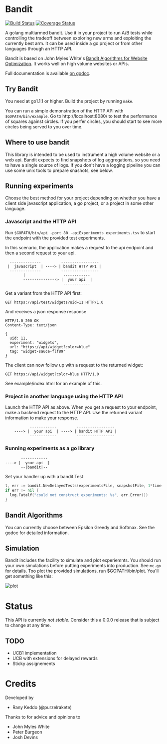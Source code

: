 # Bandit

[![Build Status](https://travis-ci.org/purzelrakete/bandit.png?branch=master)](https://travis-ci.org/purzelrakete/bandit)
[![Coverage Status](https://coveralls.io/repos/purzelrakete/bandit/badge.png)](https://coveralls.io/r/purzelrakete/bandit)

A golang multiarmed bandit. Use it in your project to run A/B tests while
controlling the tradeoff between exploring new arms and exploiting the
currently best arm. It can be used inside a go project or from other languages
through an HTTP API.

Bandit is based on John Myles White's [Bandit
Algorithms for Website Optimization](http://shop.oreilly.com/product/0636920027393.do).
It works well on high volume websites or APIs.

Full documentation is available [on godoc](http://godoc.org/github.com/purzelrakete/bandit).

## Try Bandit

You need at go1.1.1 or higher. Build the project by running `make`.

You can run a simple demonstration of the HTTP API with `$GOPATH/bin/example`.
Go to http://localhost:8080/ to test the performance of squares against
circles. If you perfer circles, you should start to see more circles being
served to you over time.

## Where to use bandit

This library is intended to be used to instrument a high volume website or
a web api. Bandit expects to find snapshots of log aggregations, so you need
to have a single source of logs. If you don't have a logging pipeline you can
use some unix tools to prepare snashots, see below.

## Running experiments

Choose the best method for your project depending on whether you have a client
side javascript application, a go project, or a project in some other
language.

### Javascript and the HTTP API

Run `$GOPATH/bin/api -port 80 -apiExperiments experiments.tsv` to start the
endpoint with the provided test experiments.

In this scenario, the application makes a request to the api endpoint and
then a second request to your api.

```
  --------------         -----------------
 |  javascript  | ----> | bandit HTTP API |
  --------------         -----------------
        |                 ------------
        ---------------> |  your api  |
                          ------------
```

Get a variant from the HTTP API first:

    GET https://api/test/widgets?uid=11 HTTP/1.0

And receives a json response response

    HTTP/1.0 200 OK
    Content-Type: text/json

    {
      uid: 11,
      experiment: "widgets",
      url: "https://api/widget?color=blue"
      tag: "widget-sauce-flf89"
    }

The client can now follow up with a request to the returned widget:

    GET https://api/widget?color=blue HTTP/1.0

See example/index.html for an example of this.

### Project in another language using the HTTP API

Launch the HTTP API as above. When you get a request to your endpoint, make
a backend request to the HTTP API. Use the returned variant information to
make your response.

```
           ------------         -----------------
    ----> |  your api  | ----> | bandit HTTP API |
           ------------         -----------------
```
### Running experiments as a go library

```
       ------------
----> |  your api  |
       --|bandit|--
```

Set your handler up with a bandit.Test

```go
t, err := bandit.NewDelayedTests(experimentsFile, snapshotFile, 1*time.Minute)
if err != nil {
  log.Fatalf("could not construct experiments: %s", err.Error())
}
```

## Bandit Algorithms

You can currently choose between Epsilon Greedy and Softmax. See the godoc for
detailed information.

## Simulation

Bandit includes the facility to simulate and plot experiemnts. You should run
your own simulations before putting experiments into production. See `mc.go`
for details. Too plot the provided simulations, run $GOPATH/bin/plot. You'll
get something like this:

![plot](https://dl.dropboxusercontent.com/u/1704851/bandit.svg)

# Status

This API is currently *not stable*. Consider this a 0.0.0 release that is
subject to change at any time.

## TODO

- UCB1 implementation
- UCB with extensions for delayed rewards
- Sticky assignements

# Credits

Developed by

- Rany Keddo (@purzelrakete)

Thanks to for advice and opinions to

- John Myles White
- Peter Burgeon
- Josh Devins

[1]: http://dl.acm.org/citation.cfm?id=1677012" "Explore/Exploit Schemes for Web Content Optimzation"
